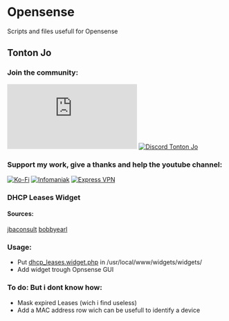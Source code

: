 #  Opensense
Scripts and files usefull for Opensense

## Tonton Jo  
### Join the community:
[![Youtube channel](https://github-readme-youtube-stats.herokuapp.com/subscribers/index.php?id=UCnED3K6K5FDUp-x_8rwpsZw&key=AIzaSyA3ivqywNPQz0xFZBHfPDKzh1jFH5qGD_g)](http://youtube.com/channel/UCnED3K6K5FDUp-x_8rwpsZw?sub_confirmation=1)
[![Discord Tonton Jo](https://badgen.net/discord/members/h6UcpwfGuJ?label=Discord%20Tonton%20Jo%20&icon=discord)](https://discord.gg/h6UcpwfGuJ)
### Support my work, give a thanks and help the youtube channel:
[![Ko-Fi](https://badgen.net/badge/Buy%20me%20a%20Coffee/Link?icon=buymeacoffee)](https://ko-fi.com/tontonjo)
[![Infomaniak](https://badgen.net/badge/Infomaniak/Affiliated%20link?icon=K)](https://www.infomaniak.com/goto/fr/home?utm_term=6151f412daf35)
[![Express VPN](https://badgen.net/badge/Express%20VPN/Affiliated%20link?icon=K)](https://www.xvuslink.com/?a_fid=TontonJo)  

### DHCP Leases Widget  
#### Sources:  
[jbaconsult](https://github.com/jbaconsult/opnsense_stuff/blob/main/dhcp_leases.widget.php)       [bobbyearl](https://github.com/bobbyearl/pfSense-DHCP-leases-widget/blob/master/DHCP_leases.widget.php)  
### Usage:
- Put [dhcp_leases.widget.php](https://github.com/Tontonjo/opnsense/blob/main/usr/local/www/widgets/widgets/dhcp_leases.widget.php) in /usr/local/www/widgets/widgets/
- Add widget trough Opnsense GUI

### To do: But i dont know how:
- Mask expired Leases (wich i find useless)
- Add a MAC address row wich can be usefull to identify a device
